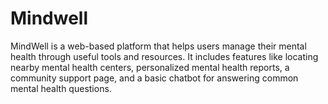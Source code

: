 # Mindwell
MindWell is a web-based platform that helps users manage their mental health through useful tools and resources. It includes features like locating nearby mental health centers, personalized mental health reports, a community support page, and a basic chatbot for answering common mental health questions.
